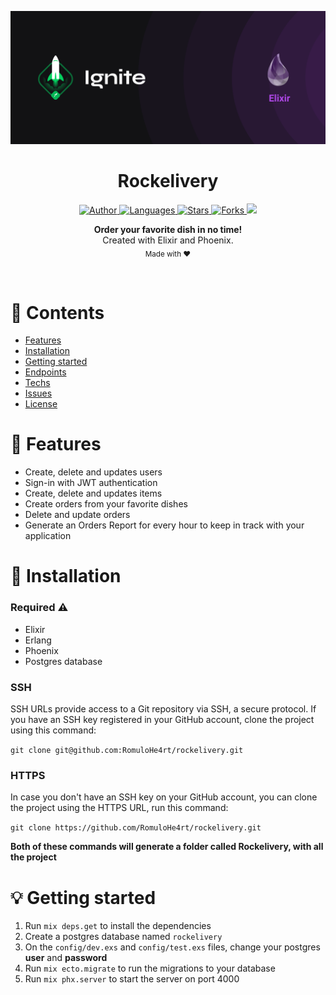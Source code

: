 <p align="center">
  <img alt="Logo" src=".github/logo.png" width="600px" />
</p>

<h1 align="center" style="text-align: center;">Rockelivery</h1>

<p align="center">
	<a href="https://github.com/RomuloHe4rt">
		<img alt="Author" src="https://img.shields.io/badge/author-Romulo%20Silva-FEBE53?style=flat" />
	</a>
	<a href="#">
		<img alt="Languages" src="https://img.shields.io/github/languages/count/RomuloHe4rt/Rockelivery?color=FEBE53&style=flat" />
	</a>
	<a href="hhttps://github.com/RomuloHe4rt/Rockelivery/stargazers">
		<img alt="Stars" src="https://img.shields.io/github/stars/RomuloHe4rt/Rockelivery?color=FEBE53&style=flat" />
	</a>
	<a href="https://github.com/RomuloHe4rt/Rockelivery/network/members">
		<img alt="Forks" src="https://img.shields.io/github/forks/RomuloHe4rt/Rockelivery?color=FEBE53&style=flat" />
	</a>
  <a href="https://codecov.io/gh/RomuloHe4rt/rockelivery">
  <img src="https://codecov.io/gh/RomuloHe4rt/rockelivery/branch/master/graph/badge.svg?token=5DLTJBE2CO"/>
</a>
</p>

<p align="center">
	<b>Order your favorite dish in no time!</b><br />
	<span>Created with Elixir and Phoenix.</span><br />
	<sub>Made with ❤️</sub>
</p>

<br />

# :pushpin: Contents

- [Features](#rocket-features)
- [Installation](#wrench-installation)
- [Getting started](#bulb-getting-started)
- [Endpoints](#triangular_flag_on_post-endpoints)
- [Techs](#fire-techs)
- [Issues](#bug-issues)
- [License](#book-license)

# :rocket: Features

- Create, delete and updates users
- Sign-in with JWT authentication
- Create, delete and updates items
- Create orders from your favorite dishes
- Delete and update orders
- Generate an Orders Report for every hour to keep in track with your application

# :wrench: Installation

### Required :warning:

- Elixir
- Erlang
- Phoenix
- Postgres database

### SSH

SSH URLs provide access to a Git repository via SSH, a secure protocol. If you have an SSH key registered in your GitHub account, clone the project using this command:

`git clone git@github.com:RomuloHe4rt/rockelivery.git`

### HTTPS

In case you don't have an SSH key on your GitHub account, you can clone the project using the HTTPS URL, run this command:

`git clone https://github.com/RomuloHe4rt/rockelivery.git`

**Both of these commands will generate a folder called Rockelivery, with all the project**

# :bulb: Getting started

1. Run `mix deps.get` to install the dependencies
2. Create a postgres database named `rockelivery`
3. On the `config/dev.exs` and `config/test.exs` files, change your postgres **user** and **password**
4. Run `mix ecto.migrate` to run the migrations to your database
5. Run `mix phx.server` to start the server on port 4000
